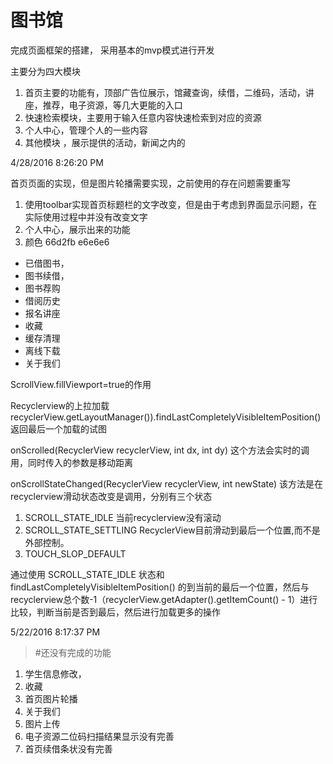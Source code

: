 # 图书馆
完成页面框架的搭建，
采用基本的mvp模式进行开发

主要分为四大模块

1. 首页主要的功能有，顶部广告位展示，馆藏查询，续借，二维码，活动，讲座，推荐，电子资源，等几大更能的入口
2. 快速检索模块，主要用于输入任意内容快速检索到对应的资源
3. 个人中心，管理个人的一些内容
4. 其他模块 ，展示提供的活动，新闻之内的

4/28/2016 8:26:20 PM


首页页面的实现，但是图片轮播需要实现，之前使用的存在问题需要重写

1. 使用toolbar实现首页标题栏的文字改变，但是由于考虑到界面显示问题，在实际使用过程中并没有改变文字
2. 个人中心，展示出来的功能
3. 颜色 66d2fb  e6e6e6
 
 * 已借图书，
 * 图书续借，
 * 图书荐购
 * 借阅历史
 * 报名讲座
 * 收藏  
 * 缓存清理
 * 离线下载
 * 关于我们





ScrollView.fillViewport=true的作用






Recyclerview的上拉加载
recyclerView.getLayoutManager()).findLastCompletelyVisibleItemPosition()  返回最后一个加载的试图

onScrolled(RecyclerView recyclerView, int dx, int dy) 这个方法会实时的调用，同时传入的参数是移动距离

onScrollStateChanged(RecyclerView recyclerView, int newState) 该方法是在recyclerview滑动状态改变是调用，分别有三个状态
1. SCROLL_STATE_IDLE   当前recyclerview没有滚动
2. SCROLL_STATE_SETTLING   RecyclerView目前滑动到最后一个位置,而不是外部控制。
3. TOUCH_SLOP_DEFAULT  


通过使用 SCROLL_STATE_IDLE 状态和 findLastCompletelyVisibleItemPosition() 的到当前的最后一个位置，然后与recyclerview总个数-1（recyclerView.getAdapter().getItemCount() - 1）进行比较，判断当前是否到最后，然后进行加载更多的操作




5/22/2016 8:17:37 PM 


>#还没有完成的功能

1. 学生信息修改，
2. 收藏
3. 首页图片轮播
4. 关于我们
5. 图片上传
6. 电子资源二位码扫描结果显示没有完善
7. 首页续借条状没有完善




